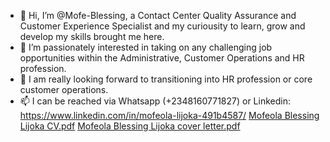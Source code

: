 - 👋 Hi, I’m @Mofe-Blessing, a Contact Center Quality Assurance and Customer Experience Specialist and my curiousity to learn, grow and develop my skills brought me here.
- 👀 I’m passionately interested in taking on any challenging job opportunities within the Administrative, Customer Operations and HR profession.
- 🌱 I am really looking forward to transitioning into HR profession or core customer operations.
- 📫 I can be reached via Whatsapp (+2348160771827) or Linkedin: https://www.linkedin.com/in/mofeola-lijoka-491b4587/
[Mofeola Blessing Lijoka CV.pdf](https://github.com/Mofe-Blessing/Mofe-Blessing/files/9732567/Mofeola.Blessing.Lijoka.CV.pdf)
[Mofeola Blessing Lijoka cover letter.pdf](https://github.com/Mofe-Blessing/Mofe-Blessing/files/9732571/Mofeola.Blessing.Lijoka.cover.letter.pdf)
